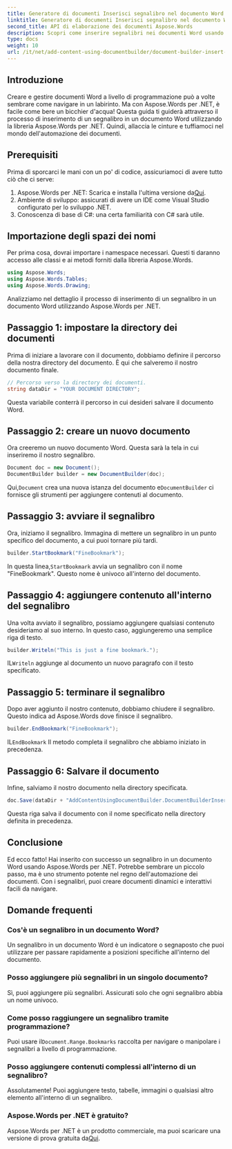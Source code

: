 ```yaml
---
title: Generatore di documenti Inserisci segnalibro nel documento Word
linktitle: Generatore di documenti Inserisci segnalibro nel documento Word
second_title: API di elaborazione dei documenti Aspose.Words
description: Scopri come inserire segnalibri nei documenti Word usando Aspose.Words per .NET con questa guida dettagliata, passo dopo passo. Perfetta per l'automazione dei documenti.
type: docs
weight: 10
url: /it/net/add-content-using-documentbuilder/document-builder-insert-bookmark/
---
```

## Introduzione

Creare e gestire documenti Word a livello di programmazione può a volte sembrare come navigare in un labirinto. Ma con Aspose.Words per .NET, è facile come bere un bicchier d'acqua! Questa guida ti guiderà attraverso il processo di inserimento di un segnalibro in un documento Word utilizzando la libreria Aspose.Words per .NET. Quindi, allaccia le cinture e tuffiamoci nel mondo dell'automazione dei documenti.

## Prerequisiti

Prima di sporcarci le mani con un po' di codice, assicuriamoci di avere tutto ciò che ci serve:

1.  Aspose.Words per .NET: Scarica e installa l'ultima versione da[Qui](https://releases.aspose.com/words/net/).
2. Ambiente di sviluppo: assicurati di avere un IDE come Visual Studio configurato per lo sviluppo .NET.
3. Conoscenza di base di C#: una certa familiarità con C# sarà utile.

## Importazione degli spazi dei nomi

Per prima cosa, dovrai importare i namespace necessari. Questi ti daranno accesso alle classi e ai metodi forniti dalla libreria Aspose.Words.

```csharp
using Aspose.Words;
using Aspose.Words.Tables;
using Aspose.Words.Drawing;
```

Analizziamo nel dettaglio il processo di inserimento di un segnalibro in un documento Word utilizzando Aspose.Words per .NET.

## Passaggio 1: impostare la directory dei documenti

Prima di iniziare a lavorare con il documento, dobbiamo definire il percorso della nostra directory del documento. È qui che salveremo il nostro documento finale.

```csharp
// Percorso verso la directory dei documenti.
string dataDir = "YOUR DOCUMENT DIRECTORY";
```

Questa variabile conterrà il percorso in cui desideri salvare il documento Word.

## Passaggio 2: creare un nuovo documento

Ora creeremo un nuovo documento Word. Questa sarà la tela in cui inseriremo il nostro segnalibro.

```csharp
Document doc = new Document();
DocumentBuilder builder = new DocumentBuilder(doc);
```

 Qui,`Document` crea una nuova istanza del documento e`DocumentBuilder` ci fornisce gli strumenti per aggiungere contenuti al documento.

## Passaggio 3: avviare il segnalibro

Ora, iniziamo il segnalibro. Immagina di mettere un segnalibro in un punto specifico del documento, a cui puoi tornare più tardi.

```csharp
builder.StartBookmark("FineBookmark");
```

 In questa linea,`StartBookmark` avvia un segnalibro con il nome "FineBookmark". Questo nome è univoco all'interno del documento.

## Passaggio 4: aggiungere contenuto all'interno del segnalibro

Una volta avviato il segnalibro, possiamo aggiungere qualsiasi contenuto desideriamo al suo interno. In questo caso, aggiungeremo una semplice riga di testo.

```csharp
builder.Writeln("This is just a fine bookmark.");
```

 IL`Writeln` aggiunge al documento un nuovo paragrafo con il testo specificato.

## Passaggio 5: terminare il segnalibro

Dopo aver aggiunto il nostro contenuto, dobbiamo chiudere il segnalibro. Questo indica ad Aspose.Words dove finisce il segnalibro.

```csharp
builder.EndBookmark("FineBookmark");
```

 IL`EndBookmark` Il metodo completa il segnalibro che abbiamo iniziato in precedenza.

## Passaggio 6: Salvare il documento

Infine, salviamo il nostro documento nella directory specificata.

```csharp
doc.Save(dataDir + "AddContentUsingDocumentBuilder.DocumentBuilderInsertBookmark.docx");
```

Questa riga salva il documento con il nome specificato nella directory definita in precedenza.

## Conclusione

Ed ecco fatto! Hai inserito con successo un segnalibro in un documento Word usando Aspose.Words per .NET. Potrebbe sembrare un piccolo passo, ma è uno strumento potente nel regno dell'automazione dei documenti. Con i segnalibri, puoi creare documenti dinamici e interattivi facili da navigare.

## Domande frequenti

### Cos'è un segnalibro in un documento Word?
Un segnalibro in un documento Word è un indicatore o segnaposto che puoi utilizzare per passare rapidamente a posizioni specifiche all'interno del documento.

### Posso aggiungere più segnalibri in un singolo documento?
Sì, puoi aggiungere più segnalibri. Assicurati solo che ogni segnalibro abbia un nome univoco.

### Come posso raggiungere un segnalibro tramite programmazione?
 Puoi usare il`Document.Range.Bookmarks` raccolta per navigare o manipolare i segnalibri a livello di programmazione.

### Posso aggiungere contenuti complessi all'interno di un segnalibro?
Assolutamente! Puoi aggiungere testo, tabelle, immagini o qualsiasi altro elemento all'interno di un segnalibro.

### Aspose.Words per .NET è gratuito?
Aspose.Words per .NET è un prodotto commerciale, ma puoi scaricare una versione di prova gratuita da[Qui](https://releases.aspose.com/).
